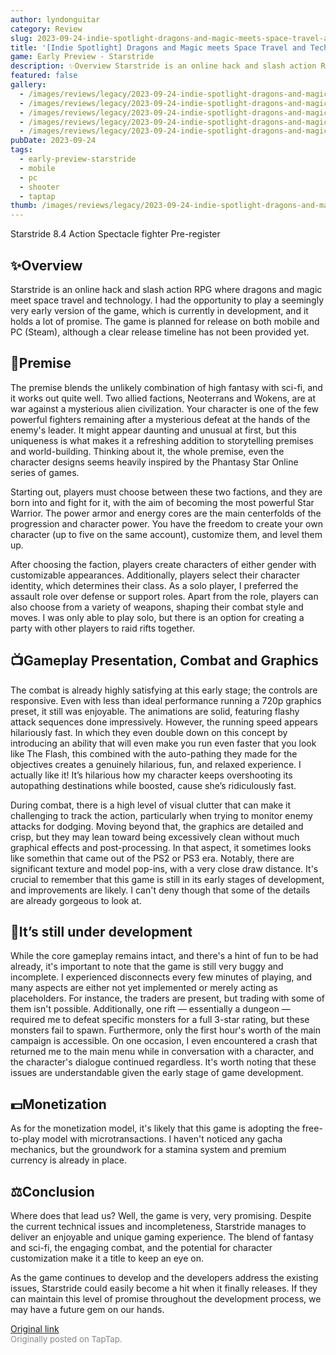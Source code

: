 ```yaml
---
author: lyndonguitar
category: Review
slug: 2023-09-24-indie-spotlight-dragons-and-magic-meets-space-travel-and-technology-early-preview-star
title: '[Indie Spotlight] Dragons and Magic meets Space Travel and Technology | Early Preview - Starstride'
game: Early Preview - Starstride
description: ✨Overview Starstride is an online hack and slash action RPG where dragons and magic meet space travel and technology. I had the opportunity to play a seemingly very early version of the game, which is currently in development, and it holds a lot of promise. The game is planned for release on both mobile and PC (Steam), although a clear release timeline has not been provided yet.
featured: false
gallery:
  - /images/reviews/legacy/2023-09-24-indie-spotlight-dragons-and-magic-meets-space-travel-and-technology--early-preview---star-0.avif
  - /images/reviews/legacy/2023-09-24-indie-spotlight-dragons-and-magic-meets-space-travel-and-technology--early-preview---star-1.avif
  - /images/reviews/legacy/2023-09-24-indie-spotlight-dragons-and-magic-meets-space-travel-and-technology--early-preview---star-2.avif
  - /images/reviews/legacy/2023-09-24-indie-spotlight-dragons-and-magic-meets-space-travel-and-technology--early-preview---star-3.avif
  - /images/reviews/legacy/2023-09-24-indie-spotlight-dragons-and-magic-meets-space-travel-and-technology--early-preview---star-4.avif
pubDate: 2023-09-24
tags:
  - early-preview-starstride
  - mobile
  - pc
  - shooter
  - taptap
thumb: /images/reviews/legacy/2023-09-24-indie-spotlight-dragons-and-magic-meets-space-travel-and-technology--early-preview---star-0.avif
---
```


Starstride
8.4
Action
Spectacle fighter
Pre-register


## ✨Overview
Starstride is an online hack and slash action RPG where dragons and magic meet space travel and technology. I had the opportunity to play a seemingly very early version of the game, which is currently in development, and it holds a lot of promise. The game is planned for release on both mobile and PC (Steam), although a clear release timeline has not been provided yet.


## 📖Premise
The premise blends the unlikely combination of high fantasy with sci-fi, and it works out quite well. Two allied factions, Neoterrans and Wokens, are at war against a mysterious alien civilization. Your character is one of the few powerful fighters remaining after a mysterious defeat at the hands of the enemy's leader.  It might appear daunting and unusual at first, but this uniqueness is what makes it a refreshing addition to storytelling premises and world-building. Thinking about it, the whole premise, even the character designs seems heavily inspired by the Phantasy Star Online series of games.

Starting out, players must choose between these two factions, and they are born into and fight for it, with the aim of becoming the most powerful Star Warrior. The power armor and energy cores are the main centerfolds of the progression and character power. You have the freedom to create your own character (up to five on the same account), customize them, and level them up.

After choosing the faction, players create characters of either gender with customizable appearances. Additionally, players select their character identity, which determines their class. As a solo player, I preferred the assault role over defense or support roles. Apart from the role, players can also choose from a variety of weapons, shaping their combat style and moves. I was only able to play solo, but there is an option for creating a party with other players to raid rifts together.


## 📺Gameplay Presentation, Combat and Graphics
The combat is already highly satisfying at this early stage; the controls are responsive. Even with less than ideal performance running a 720p graphics preset, it still was enjoyable. The animations are solid, featuring flashy attack sequences done impressively. However, the running speed appears hilariously fast. In which they even double down on this concept by introducing an ability that will even make you run even faster that you look like The Flash, this combined with the auto-pathing they made for the objectives creates a genuinely hilarious, fun, and relaxed experience. I actually like it! It’s hilarious how my character keeps overshooting its autopathing destinations while boosted, cause she’s ridiculously fast.

During combat, there is a high level of visual clutter that can make it challenging to track the action, particularly when trying to monitor enemy attacks for dodging. Moving beyond that, the graphics are detailed and crisp, but they may lean toward being excessively clean without much graphical effects and post-processing. In that aspect, it sometimes looks like somethin that came out of the PS2 or PS3 era. Notably, there are significant texture and model pop-ins, with a very close draw distance. It's crucial to remember that this game is still in its early stages of development, and improvements are likely. I can't deny though that some of the details are already gorgeous to look at.


## 📜It’s still under development
While the core gameplay remains intact, and there's a hint of fun to be had already, it's important to note that the game is still very buggy and incomplete. I experienced disconnects every few minutes of playing, and many aspects are either not yet implemented or merely acting as placeholders. For instance, the traders are present, but trading with some of them isn't possible. Additionally, one rift — essentially a dungeon — required me to defeat specific monsters for a full 3-star rating, but these monsters fail to spawn. Furthermore, only the first hour's worth of the main campaign is accessible. On one occasion, I even encountered a crash that returned me to the main menu while in conversation with a character, and the character's dialogue continued regardless. It's worth noting that these issues are understandable given the early stage of game development.


## 💵Monetization
As for the monetization model, it's likely that this game is adopting the free-to-play model with microtransactions. I haven't noticed any gacha mechanics, but the groundwork for a stamina system and premium currency is already in place.


## ⚖️Conclusion
Where does that lead us? Well, the game is very, very promising. Despite the current technical issues and incompleteness, Starstride manages to deliver an enjoyable and unique gaming experience. The blend of fantasy and sci-fi, the engaging combat, and the potential for character customization make it a title to keep an eye on.

As the game continues to develop and the developers address the existing issues, Starstride could easily become a hit when it finally releases. If they can maintain this level of promise throughout the development process, we may have a future gem on our hands.

[Original link](https://www.taptap.io/post/6345123)<br><span style="font-size: 0.95em; color: #888;">Originally posted on TapTap.</span>